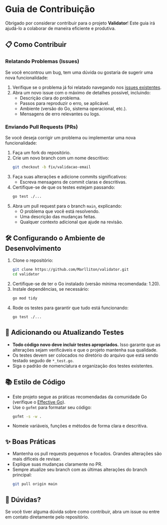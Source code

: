 # Guia de Contribuição

Obrigado por considerar contribuir para o projeto **Validator**! Este guia irá ajudá-lo a colaborar de maneira eficiente e produtiva.

## 📋 Como Contribuir

### Relatando Problemas (Issues)
Se você encontrou um bug, tem uma dúvida ou gostaria de sugerir uma nova funcionalidade:
1. Verifique se o problema já foi relatado navegando nos [issues existentes](https://github.com/Marlliton/validator/issues).
2. Abra um novo issue com o máximo de detalhes possível, incluindo:
   - Descrição clara do problema.
   - Passos para reproduzir o erro, se aplicável.
   - Ambiente (versão do Go, sistema operacional, etc.).
   - Mensagens de erro relevantes ou logs.

### Enviando Pull Requests (PRs)
Se você deseja corrigir um problema ou implementar uma nova funcionalidade:
1. Faça um fork do repositório.
2. Crie um novo branch com um nome descritivo:
   ```bash
   git checkout -b fix/validacao-email
   ```
3. Faça suas alterações e adicione commits significativos:
   - Escreva mensagens de commit claras e descritivas.
4. Certifique-se de que os testes estejam passando:
   ```bash
   go test ./...
   ```
5. Abra um pull request para o branch `main`, explicando:
   - O problema que você está resolvendo.
   - Uma descrição das mudanças feitas.
   - Qualquer contexto adicional que ajude na revisão.

## 🛠️ Configurando o Ambiente de Desenvolvimento

1. Clone o repositório:
   ```bash
   git clone https://github.com/Marlliton/validator.git
   cd validator
   ```
2. Certifique-se de ter o Go instalado (versão mínima recomendada: 1.20).
3. Instale dependências, se necessário:
   ```bash
   go mod tidy
   ```
4. Rode os testes para garantir que tudo está funcionando:
   ```bash
   go test ./...
   ```

## 🧪 Adicionando ou Atualizando Testes

- **Todo código novo deve incluir testes apropriados.** Isso garante que as alterações sejam verificáveis e que o projeto mantenha sua qualidade.
- Os testes devem ser colocados no diretório do arquivo que está sendo testado segudo de `*_test.go`.
- Siga o padrão de nomenclatura e organização dos testes existentes.

## 📚 Estilo de Código

- Este projeto segue as práticas recomendadas da comunidade Go (verifique o [Effective Go](https://go.dev/doc/effective_go)).
- Use o `gofmt` para formatar seu código:
  ```bash
  gofmt -s -w .
  ```
- Nomeie variáveis, funções e métodos de forma clara e descritiva.

## ✨ Boas Práticas

- Mantenha os pull requests pequenos e focados. Grandes alterações são mais difíceis de revisar.
- Explique suas mudanças claramente no PR.
- Sempre atualize seu branch com as últimas alterações do branch principal:
  ```bash
  git pull origin main
  ```


## 💬 Dúvidas?

Se você tiver alguma dúvida sobre como contribuir, abra um issue ou entre em contato diretamente pelo repositório.